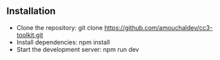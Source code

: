 ## Installation
- Clone the repository: git clone https://github.com/amouchaldev/cc3-toolkit.git
- Install dependencies: npm install
- Start the development server: npm run dev
